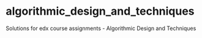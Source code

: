 # algorithmic_design_and_techniques
Solutions for edx course assignments - Algorithmic Design and Techniques
